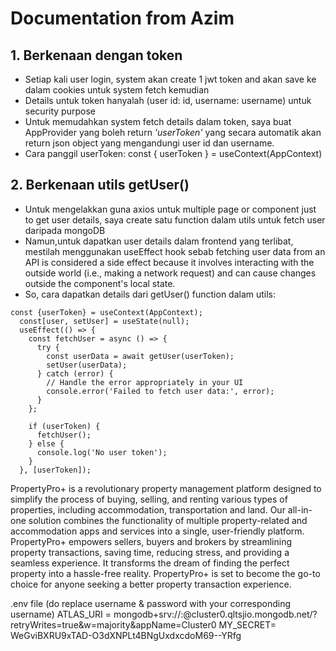 # Documentation from Azim
## 1. Berkenaan dengan token
- Setiap kali user login, system akan create 1 jwt token and akan save ke dalam cookies untuk system fetch kemudian
- Details untuk token hanyalah (user id: id, username: username) untuk security purpose
- Untuk memudahkan system fetch details dalam token, saya buat AppProvider yang boleh return *'userToken'* yang secara automatik akan return json object yang mengandungi user id dan username.
- Cara panggil userToken: const { userToken } = useContext(AppContext)

## 2. Berkenaan utils getUser()
- Untuk mengelakkan guna axios untuk multiple page or component just to get user details, saya create satu function dalam utils untuk fetch user daripada mongoDB
- Namun,untuk dapatkan user details dalam frontend yang terlibat, mestilah menggunakan useEffect hook sebab fetching user data from an API is considered a side effect because it involves interacting with the outside world (i.e., making a network request) and can cause changes outside the component's local state.
- So, cara dapatkan details dari getUser() function dalam utils:
```
const {userToken} = useContext(AppContext);
  const[user, setUser] = useState(null);
  useEffect(() => {
    const fetchUser = async () => {
      try {
        const userData = await getUser(userToken);
        setUser(userData);
      } catch (error) {
        // Handle the error appropriately in your UI
        console.error('Failed to fetch user data:', error);
      }
    };

    if (userToken) {
      fetchUser();
    } else {
      console.log('No user token');
    }
  }, [userToken]);
```

PropertyPro+ is a revolutionary property management platform designed to simplify the process of buying, selling, and renting various types of properties, including accommodation, transportation and land. Our all-in-one solution combines the functionality of multiple property-related and accommodation apps and services into a single, user-friendly platform. PropertyPro+ empowers sellers, buyers and brokers by streamlining property transactions, saving time, reducing stress, and providing a seamless experience. It transforms the dream of finding the perfect property into a hassle-free reality. PropertyPro+ is set to become the go-to choice for anyone seeking a better property transaction experience.

.env file (do replace username & password with your corresponding username)
ATLAS_URI = mongodb+srv://<username>:<password>@cluster0.qltsjio.mongodb.net/?retryWrites=true&w=majority&appName=Cluster0
MY_SECRET= WeGviBXRU9xTAD-O3dXNPLt4BNgUxdxcdoM69--YRfg
